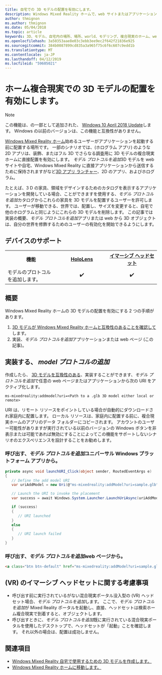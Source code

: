 ```yaml
---
title: 自宅での 3D モデルの配置を有効にします。
description: Windows Mixed Reality ホームで、web サイトまたはアプリケーションからの 3D モデルを配置する方法
author: thmignon
ms.author: thmignon
ms.date: 05/04/2018
ms.topic: article
keywords: 3D、モデル、自宅内の場所、場所、world、モデリング、複合現実のホーム、web、アプリ
ms.openlocfilehash: 3a50353aae8e03c3ebb3ee9ec2f642f21836e925
ms.sourcegitcommit: 384b0087899cd835a3a965f75c6f6c607c9edd1b
ms.translationtype: MT
ms.contentlocale: ja-JP
ms.lasthandoff: 04/12/2019
ms.locfileid: "59605021"
---
```

# <a name="enable-placement-of-3d-models-in-the-mixed-reality-home"></a>ホーム複合現実での 3D モデルの配置を有効にします。

> [!NOTE]
> この機能は、の一部として追加された、 [Windows 10 April 2018 Update](release-notes-april-2018.md)します。 Windows の以前のバージョンは、この機能と互換性がありません。

[Windows Mixed Reality ホーム](navigating-the-windows-mixed-reality-home.md)始めるユーザーがアプリケーションを起動する前に配置する場所です。 一部のシナリオでは、(ホログラム アプリ) のような 2D アプリは、装飾、またはフル 3D でさらなる調査用に 3D モデルの複合現実ホームに直接配置を有効にします。 *モデル プロトコルを追加*3D モデルを web サイトや自宅、Windows Mixed Reality に直接アプリケーションから送信するために保持されますがなど[3D アプリ ランチャー](3d-app-launcher-design-guidance.md)、2D のアプリ、およびホログラム。 

たとえば、3 D の家具、領域をデザインするためのカタログを表示するアプリケーションを開発している場合、ことができますを使用する、*モデル プロトコルを追加*カタログからこれらの家具を 3D モデルを配置するユーザーを許可します。 ユーザーが移動できる、世界では、配置し、サイズを変更すると、自宅で他のホログラムと同じようにこれらの 3D モデルを削除します。 この記事では実装の概要、*モデル プロトコルを追加*アプリまたは web から 3D オブジェクトは、自分の世界を修飾するためのユーザーの有効化を開始できるようにします。

## <a name="device-support"></a>デバイスのサポート

<table>
<tr>
<th>機能</th><th style="width:150px"> <a href="hololens-hardware-details.md">HoloLens</a></th><th style="width:150px"> <a href="immersive-headset-hardware-details.md">イマーシブ ヘッドセット</a></th>
</tr><tr>
<td>モデルのプロトコルを追加します。</td><td style="text-align: center;"> ✔️</td><td style="text-align: center;"> ✔️</td>
</tr>
</table>

## <a name="overview"></a>概要

Windows Mixed Reality ホームの 3D モデルの配置を有効にする 2 つの手順があります。
1. [3D モデルが Windows Mixed Reality ホームと互換性のあることを確認して](creating-3d-models-for-use-in-the-windows-mixed-reality-home.md)します。
2. 実装、*モデル プロトコルを追加*アプリケーションまたは web ページ (この記事)。

## <a name="implementing-the-add-model-protocol"></a>実装する、 *model プロトコルの追加*

作成したら、 [3D モデルを互換性のある](creating-3d-models-for-use-in-the-windows-mixed-reality-home.md)、実装することができます、*モデル プロトコルを追加*で任意の web ページまたはアプリケーションから次の URI をアクティブ化します。

```
ms-mixedreality:addmodel?uri=<Path to a .glb 3D model either local or remote>
```

URI は、リモート リソースをポイントしている場合が自動的にダウンロードされ家庭内に配置します。 ローカル リソースは、家庭内に配置する前に、複合現実ホームのアプリのデータ フォルダーにコピーされます。 アカウントのユーザー可能性がありますが実行されている以前のバージョンの Windows ボタンを非表示または可能であれば無効にすることによってこの機能をサポートしないシナリオのエクスペリエンスを設計することをお勧めします。 

### <a name="invoking-the-add-model-protocol-from-a-universal-windows-platform-app"></a>呼び出す、*モデル プロトコルを追加*ユニバーサル Windows プラットフォーム アプリから。

```C#
private async void launchURI_Click(object sender, RoutedEventArgs e)
{
   // Define the add model URI
   var uriAddModel = new Uri(@"ms-mixedreality:addModel?uri=sample.glb");

   // Launch the URI to invoke the placement
   var success = await Windows.System.Launcher.LaunchUriAsync(uriAddModel);

   if (success)
   {
      // URI launched
   }
   else
   {
      // URI launch failed
   }
}
```

### <a name="invoking-the-add-model-protocol-from-a-webpage"></a>呼び出す、*モデル プロトコルを追加*web ページから。

```html
<a class="btn btn-default" href="ms-mixedreality:addModel?uri=sample.glb"> Place 3D Model </a>
```

## <a name="considerations-for-immersive-vr-headsets"></a>(VR) のイマーシブ ヘッドセットに関する考慮事項

* 呼び出す前に実行されているがない混合現実ポータル没入型の (VR) ヘッドセット場合、*モデル プロトコルを追加*します。 ここで、*モデル プロトコルを追加*が Mixed Reality ポータルを起動し、直接、ヘッドセットは検索ホーム複合現実で到着すると、オブジェクトします。 
* 呼び出すときに、*モデル プロトコルを追加*既に実行されている混合現実ポータルを使用したデスクトップで、ヘッドセットが「起動」ことを確認します。 それ以外の場合は、配置は成功しません。 

## <a name="see-also"></a>関連項目

* [Windows Mixed Reality 自宅で使用するための 3D モデルを作成します。](creating-3d-models-for-use-in-the-windows-mixed-reality-home.md)
* [Windows Mixed Reality ホームに移動します。](navigating-the-windows-mixed-reality-home.md)
